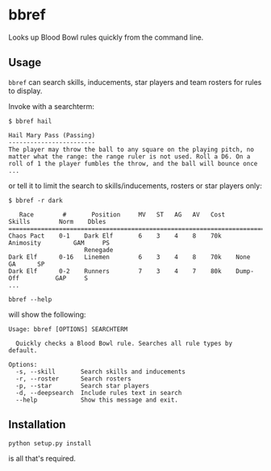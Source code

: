 # bbref

Looks up Blood Bowl rules quickly from the command line.

## Usage

`bbref` can search skills, inducements, star players and team rosters for rules
to display.

Invoke with a searchterm:

~~~
$ bbref hail

Hail Mary Pass (Passing)
------------------------
The player may throw the ball to any square on the playing pitch, no
matter what the range: the range ruler is not used. Roll a D6. On a
roll of 1 the player fumbles the throw, and the ball will bounce once
...
~~~

or tell it to limit the search to skills/inducements, rosters or star players only:

~~~
$ bbref -r dark

   Race        #       Position     MV   ST   AG   AV   Cost       Skills        Norm    Dbles
==============================================================================================
Chaos Pact    0-1    Dark Elf       6    3    4    8    70k    Animosity         GAM     PS
                     Renegade
Dark Elf      0-16   Linemen        6    3    4    8    70k    None              GA      SP
Dark Elf      0-2    Runners        7    3    4    7    80k    Dump-Off          GAP     S
...
~~~

`bbref --help`

will show the following:

~~~
Usage: bbref [OPTIONS] SEARCHTERM

  Quickly checks a Blood Bowl rule. Searches all rule types by default.

Options:
  -s, --skill       Search skills and inducements
  -r, --roster      Search rosters
  -p, --star        Search star players
  -d, --deepsearch  Include rules text in search
  --help            Show this message and exit.
~~~

## Installation

`python setup.py install`

is all that's required.

